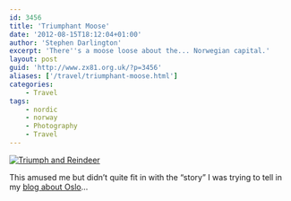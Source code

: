 ```yaml
---
id: 3456
title: 'Triumphant Moose'
date: '2012-08-15T18:12:04+01:00'
author: 'Stephen Darlington'
excerpt: 'There''s a moose loose about the... Norwegian capital.'
layout: post
guid: 'http://www.zx81.org.uk/?p=3456'
aliases: ['/travel/triumphant-moose.html']
categories:
    - Travel
tags:
    - nordic
    - norway
    - Photography
    - Travel
---
```


[![Triumph and Reindeer](https://i0.wp.com/farm8.staticflickr.com/7248/7574189790_66ec3df8b6.jpg?resize=500%2C333)](http://www.flickr.com/photos/stephendarlington/7574189790/ "Triumph and Reindeer by stephendarlington, on Flickr")

This amused me but didn’t quite fit in with the “story” I was trying to tell in my [blog about Oslo](http://www.zx81.org.uk/travel/oslo.html)…
